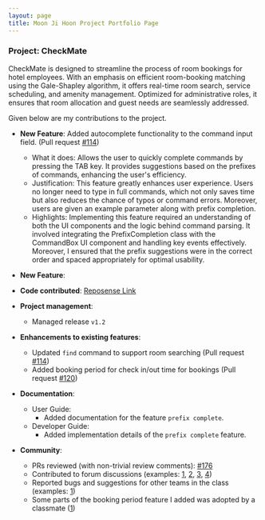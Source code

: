 ```yaml
---
layout: page
title: Moon Ji Hoon Project Portfolio Page
---
```


### Project: CheckMate

CheckMate is designed to streamline the process of room bookings for hotel employees. With an emphasis on efficient room-booking matching using the Gale-Shapley algorithm, it offers real-time room search, service scheduling, and amenity management. Optimized for administrative roles, it ensures that room allocation and guest needs are seamlessly addressed.

Given below are my contributions to the project.

* **New Feature**:  Added autocomplete functionality to the command input field. (Pull request [#114](https://github.com/AY2324S1-CS2103T-F10-1/tp/pull/145))
  * What it does: Allows the user to quickly complete commands by pressing the TAB key. It provides suggestions based on the prefixes of commands, enhancing the user's efficiency.
  * Justification: This feature greatly enhances user experience. Users no longer need to type in full commands, which not only saves time but also reduces the chance of typos or command errors. Moreover, users are given an example parameter along with prefix completion.
  * Highlights: Implementing this feature required an understanding of both the UI components and the logic behind command parsing. It involved integrating the PrefixCompletion class with the CommandBox UI component and handling key events effectively. Moreover, I ensured that the prefix suggestions were in the correct order and spaced appropriately for optimal usability.

* **New Feature**: 

* **Code contributed**: [Reposense Link](https://nus-cs2103-ay2324s1.github.io/tp-dashboard/?search=iyioon&sort=groupTitle&sortWithin=title&timeframe=commit&mergegroup=&groupSelect=groupByRepos&breakdown=true&checkedFileTypes=docs~functional-code~test-code&since=2023-09-22)

* **Project management**:
  * Managed release `v1.2`

* **Enhancements to existing features**:
  * Updated `find` command to support room searching (Pull request [#114](https://github.com/AY2324S1-CS2103T-F10-1/tp/pull/114))
  * Added booking period for check in/out time for bookings (Pull request [#120](https://github.com/AY2324S1-CS2103T-F10-1/tp/pull/120))

* **Documentation**:
  * User Guide:
    * Added documentation for the feature `prefix complete`.
  * Developer Guide:
    * Added implementation details of the `prefix complete` feature.

* **Community**:
  * PRs reviewed (with non-trivial review comments): [\#176](https://github.com/AY2324S1-CS2103T-F10-1/tp/pull/176)
  * Contributed to forum discussions (examples: [1](), [2](), [3](), [4]())
  * Reported bugs and suggestions for other teams in the class (examples: [1](https://github.com/AY2324S1-CS2103T-F10-1/tp/issues/136))
  * Some parts of the booking period feature I added was adopted by a classmate ([1](https://github.com/AY2324S1-CS2103T-F10-1/tp/pull/123))



